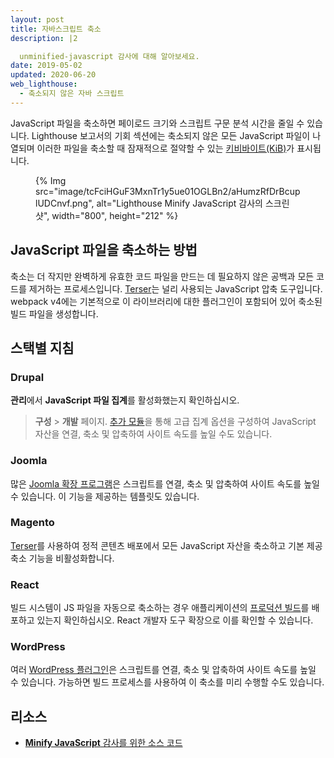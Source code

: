 ```yaml
---
layout: post
title: 자바스크립트 축소
description: |2

  unminified-javascript 감사에 대해 알아보세요.
date: 2019-05-02
updated: 2020-06-20
web_lighthouse:
  - 축소되지 않은 자바 스크립트
---
```


JavaScript 파일을 축소하면 페이로드 크기와 스크립트 구문 분석 시간을 줄일 수 있습니다. Lighthouse 보고서의 기회 섹션에는 축소되지 않은 모든 JavaScript 파일이 나열되며 이러한 파일을 축소할 때 잠재적으로 절약할 수 있는 [키비바이트(KiB)](https://en.wikipedia.org/wiki/Kibibyte)가 표시됩니다.

<figure>{% Img src="image/tcFciHGuF3MxnTr1y5ue01OGLBn2/aHumzRfDrBcuplUDCnvf.png", alt="Lighthouse Minify JavaScript 감사의 스크린샷", width="800", height="212" %}</figure>

## JavaScript 파일을 축소하는 방법

축소는 더 작지만 완벽하게 유효한 코드 파일을 만드는 데 필요하지 않은 공백과 모든 코드를 제거하는 프로세스입니다. [Terser](https://github.com/terser-js/terser)는 널리 사용되는 JavaScript 압축 도구입니다. webpack v4에는 기본적으로 이 라이브러리에 대한 플러그인이 포함되어 있어 축소된 빌드 파일을 생성합니다.

## 스택별 지침

### Drupal

**관리**에서 **JavaScript 파일 집계**를 활성화했는지 확인하십시오.

> **구성** &gt; **개발** 페이지. [추가 모듈](https://www.drupal.org/project/project_module?f%5B0%5D=&f%5B1%5D=&f%5B2%5D=im_vid_3%3A123&f%5B3%5D=&f%5B4%5D=sm_field_project_type%3Afull&f%5B5%5D=&f%5B6%5D=&text=javascript+aggregation&solrsort=iss_project_release_usage+desc&op=Search)을 통해 고급 집계 옵션을 구성하여 JavaScript 자산을 연결, 축소 및 압축하여 사이트 속도를 높일 수도 있습니다.

### Joomla

많은 [Joomla 확장 프로그램](https://extensions.joomla.org/instant-search/?jed_live%5Bquery%5D=performance)은 스크립트를 연결, 축소 및 압축하여 사이트 속도를 높일 수 있습니다. 이 기능을 제공하는 템플릿도 있습니다.

### Magento

[Terser](https://www.npmjs.com/package/terser)를 사용하여 정적 콘텐츠 배포에서 모든 JavaScript 자산을 축소하고 기본 제공 축소 기능을 비활성화합니다.

### React

빌드 시스템이 JS 파일을 자동으로 축소하는 경우 애플리케이션의 [프로덕션 빌드](https://reactjs.org/docs/optimizing-performance.html#use-the-production-build)를 배포하고 있는지 확인하십시오. React 개발자 도구 확장으로 이를 확인할 수 있습니다.

### WordPress

여러 [WordPress 플러그인](https://wordpress.org/plugins/search/minify+javascript/)은 스크립트를 연결, 축소 및 압축하여 사이트 속도를 높일 수 있습니다. 가능하면 빌드 프로세스를 사용하여 이 축소를 미리 수행할 수도 있습니다.

## 리소스

- [**Minify JavaScript** 감사를 위한 소스 코드](https://github.com/GoogleChrome/lighthouse/blob/master/core/audits/byte-efficiency/unminified-javascript.js)
